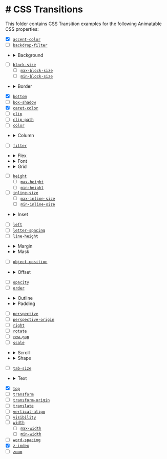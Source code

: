 # # CSS Transitions

This folder contains CSS Transition examples for the following Animatable CSS properties:

- [x] [`accent-color`](./accent-color.html)
- [ ] [`backdrop-filter`](./backdrop-filter.html)
- <details><summary>Background</summary>

    - [ ] [`background`](./background.html)
    - [x] [`background-color`](./background-color.html)
    - [ ] [`background-position`](./background-position.html)
    - [ ] [`background-size`](./background-size.html)
  </details>
- [ ] [`block-size`](./block-size.html)
    - [ ] [`max-block-size`](./max-block-size.html)
    - [ ] [`min-block-size`](./min-block-size.html)
- <details><summary>Border</summary>

    - [ ] [`border`](./border.html)
        - [ ] [`border-bottom`](./border-bottom.html)
        - [ ] [`border-left`](./border-left.html)
        - [ ] [`border-right`](./border-right.html)
        - [ ] [`border-top`](./border-top.html)
        - [x] [`border-color`](./border-color.html)
            - [ ] [`border-bottom-color`](./border-bottom-color.html)
            - [ ] [`border-left-color`](./border-left-color.html)
            - [ ] [`border-right-color`](./border-right-color.html)
            - [ ] [`border-top-color`](./border-top-color.html)
        - [x] [`border-width`](./border-width.html)
            - [ ] [`border-bottom-width`](./border-bottom-width.html)
            - [ ] [`border-left-width`](./border-left-width.html)
            - [ ] [`border-right-width`](./border-right-width.html)
            - [ ] [`border-top-width`](./border-top-width.html)
        - <details><summary>Border Radius</summary>

            - [x] [`border-radius`](./border-radius.html)
            - [ ] [`border-bottom-left-radius`](./border-bottom-left-radius.html)
            - [ ] [`border-bottom-right-radius`](./border-bottom-right-radius.html)
            - [ ] [`border-end-end-radius`](./border-end-end-radius.html)
            - [ ] [`border-end-start-radius`](./border-end-start-radius.html)
            - [ ] [`border-start-end-radius`](./border-start-end-radius.html)
            - [ ] [`border-start-start-radius`](./border-start-start-radius.html)
            - [ ] [`border-top-left-radius`](./border-top-left-radius.html)
            - [ ] [`border-top-right-radius`](./border-top-right-radius.html)
          </details>
        - <details><summary>Border Block</summary>

            - [ ] [`border-block-end`](./border-block-end.html)
            - [ ] [`border-block-end-color`](./border-block-end-color.html)
            - [ ] [`border-block-end-width`](./border-block-end-width.html)
            - [ ] [`border-block-start`](./border-block-start.html)
            - [ ] [`border-block-start-color`](./border-block-start-color.html)
            - [ ] [`border-block-start-width`](./border-block-start-width.html)
          </details>
        - [ ] [`border-image-outset`](./border-image-outset.html)
        - [ ] [`border-image-slice`](./border-image-slice.html)
        - [ ] [`border-image-width`](./border-image-width.html)
        - <details><summary>Border Inline</summary>

            - [ ] [`border-inline-end`](./border-inline-end.html)
            - [ ] [`border-inline-end-color`](./border-inline-end-color.html)
            - [ ] [`border-inline-end-width`](./border-inline-end-width.html)
            - [ ] [`border-inline-start`](./border-inline-start.html)
            - [ ] [`border-inline-start-color`](./border-inline-start-color.html)
            - [ ] [`border-inline-start-width`](./border-inline-start-width.html)
  </details>
- [x] [`bottom`](./bottom.html)
- [ ] [`box-shadow`](./box-shadow.html)
- [x] [`caret-color`](./caret-color.html)
- [ ] [`clip`](./clip.html)
- [ ] [`clip-path`](./clip-path.html)
- [ ] [`color`](./color.html)
- <details><summary>Column</summary>

    - [ ] [`column-count`](./column-count.html)
    - [ ] [`column-gap`](./column-gap.html)
    - [ ] [`column-rule`](./column-rule.html)
    - [ ] [`column-rule-color`](./column-rule-color.html)
    - [ ] [`column-rule-width`](./column-rule-width.html)
    - [ ] [`column-width`](./column-width.html)
    - [ ] [`columns`](./columns.html)
  </details>
- [ ] [`filter`](./filter.html)
- <details><summary>Flex</summary>

    - [ ] [`flex`](./flex.html)
    - [ ] [`flex-basis`](./flex-basis.html)
    - [ ] [`flex-grow`](./flex-grow.html)
    - [ ] [`flex-shrink`](./flex-shrink.html)
  </details>
- <details><summary>Font</summary>

    - [ ] [`font`](./font.html)
    - [ ] [`font-size`](./font-size.html)
    - [ ] [`font-size-adjust`](./font-size-adjust.html)
    - [ ] [`font-stretch`](./font-stretch.html)
    - [ ] [`font-variation-settings`](./font-variation-settings.html)
    - [ ] [`font-weight`](./font-weight.html)
  </details>
- <details><summary>Grid</summary>

    - [ ] [`gap`](./gap.html)
    - [ ] [`grid-column-gap`](./grid-column-gap.html)
    - [ ] [`grid-gap`](./grid-gap.html)
    - [ ] [`grid-row-gap`](./grid-row-gap.html)
    - [ ] [`grid-template-columns`](./grid-template-columns.html)
    - [ ] [`grid-template-rows`](./grid-template-rows.html)
  </details>
- [ ] [`height`](./height.html)
    - [ ] [`max-height`](./max-height.html)
    - [ ] [`min-height`](./min-height.html)
- [ ] [`inline-size`](./inline-size.html)
    - [ ] [`max-inline-size`](./max-inline-size.html)
    - [ ] [`min-inline-size`](./min-inline-size.html)
- <details><summary>Inset</summary>

    - [ ] [`inset`](./inset.html)
    - [ ] [`inset-block`](./inset-block.html)
    - [ ] [`inset-block-end`](./inset-block-end.html)
    - [ ] [`inset-block-start`](./inset-block-start.html)
    - [ ] [`inset-inline`](./inset-inline.html)
    - [ ] [`inset-inline-end`](./inset-inline-end.html)
    - [ ] [`inset-inline-start`](./inset-inline-start.html)
  </details>
- [ ] [`left`](./left.html)
- [ ] [`letter-spacing`](./letter-spacing.html)
- [ ] [`line-height`](./line-height.html)
- <details><summary>Margin</summary>

    - [ ] [`margin`](./margin.html)
    - [ ] [`margin-block-end`](./margin-block-end.html)
    - [ ] [`margin-block-start`](./margin-block-start.html)
    - [ ] [`margin-bottom`](./margin-bottom.html)
    - [ ] [`margin-inline-end`](./margin-inline-end.html)
    - [ ] [`margin-inline-start`](./margin-inline-start.html)
    - [ ] [`margin-left`](./margin-left.html)
    - [ ] [`margin-right`](./margin-right.html)
    - [ ] [`margin-top`](./margin-top.html)
  </details>
- <details><summary>Mask</summary>

    - [ ] [`mask`](./mask.html)
    - [ ] [`mask-border`](./mask-border.html)
    - [ ] [`mask-position`](./mask-position.html)
    - [ ] [`mask-size`](./mask-size.html)
  </details>
- [ ] [`object-position`](./object-position.html)
- <details><summary>Offset</summary>

    - [ ] [`offset`](./offset.html)
    - [ ] [`offset-anchor`](./offset-anchor.html)
    - [ ] [`offset-distance`](./offset-distance.html)
    - [ ] [`offset-path`](./offset-path.html)
    - [ ] [`offset-position`](./offset-position.html)
    - [ ] [`offset-rotate`](./offset-rotate.html)
  </details>
- [ ] [`opacity`](./opacity.html)
- [ ] [`order`](./order.html)
- <details><summary>Outline</summary>

    - [ ] [`outline`](./outline.html)
    - [ ] [`outline-color`](./outline-color.html)
    - [ ] [`outline-offset`](./outline-offset.html)
    - [ ] [`outline-width`](./outline-width.html)
  </details>
- <details><summary>Padding</summary>

    - [ ] [`padding`](./padding.html)
    - [ ] [`padding-block-end`](./padding-block-end.html)
    - [ ] [`padding-block-start`](./padding-block-start.html)
    - [ ] [`padding-bottom`](./padding-bottom.html)
    - [ ] [`padding-inline-end`](./padding-inline-end.html)
    - [ ] [`padding-inline-start`](./padding-inline-start.html)
    - [ ] [`padding-left`](./padding-left.html)
    - [ ] [`padding-right`](./padding-right.html)
    - [ ] [`padding-top`](./padding-top.html)
  </details>
- [ ] [`perspective`](./perspective.html)
- [ ] [`perspective-origin`](./perspective-origin.html)
- [ ] [`right`](./right.html)
- [ ] [`rotate`](./rotate.html)
- [ ] [`row-gap`](./row-gap.html)
- [ ] [`scale`](./scale.html)
- <details><summary>Scroll</summary>

    - <details><summary>Scroll Margin</summary>

      - [ ] [`scroll-margin`](./scroll-margin.html)
      - [ ] [`scroll-margin-block`](./scroll-margin-block.html)
      - [ ] [`scroll-margin-block-end`](./scroll-margin-block-end.html)
      - [ ] [`scroll-margin-block-start`](./scroll-margin-block-start.html)
      - [ ] [`scroll-margin-bottom`](./scroll-margin-bottom.html)
      - [ ] [`scroll-margin-inline`](./scroll-margin-inline.html)
      - [ ] [`scroll-margin-inline-end`](./scroll-margin-inline-end.html)
      - [ ] [`scroll-margin-inline-start`](./scroll-margin-inline-start.html)
      - [ ] [`scroll-margin-left`](./scroll-margin-left.html)
      - [ ] [`scroll-margin-right`](./scroll-margin-right.html)
      - [ ] [`scroll-margin-top`](./scroll-margin-top.html)
    - <details><summary>Scroll Padding</summary>

      - [ ] [`scroll-padding`](./scroll-padding.html)
      - [ ] [`scroll-padding-block`](./scroll-padding-block.html)
      - [ ] [`scroll-padding-block-end`](./scroll-padding-block-end.html)
      - [ ] [`scroll-padding-block-start`](./scroll-padding-block-start.html)
      - [ ] [`scroll-padding-bottom`](./scroll-padding-bottom.html)
      - [ ] [`scroll-padding-inline`](./scroll-padding-inline.html)
      - [ ] [`scroll-padding-inline-end`](./scroll-padding-inline-end.html)
      - [ ] [`scroll-padding-inline-start`](./scroll-padding-inline-start.html)
      - [ ] [`scroll-padding-left`](./scroll-padding-left.html)
      - [ ] [`scroll-padding-right`](./scroll-padding-right.html)
      - [ ] [`scroll-padding-top`](./scroll-padding-top.html)
    - [ ] [`scroll-snap-coordinate`](./scroll-snap-coordinate.html)
    - [ ] [`scroll-snap-destination`](./scroll-snap-destination.html)
    - [ ] [`scrollbar-color`](./scrollbar-color.html)
    </details>
- <details><summary>Shape</summary>

    - [ ] [`shape-image-threshold`](./shape-image-threshold.html)
    - [ ] [`shape-margin`](./shape-margin.html)
    - [ ] [`shape-outside`](./shape-outside.html)
  </details>
- [ ] [`tab-size`](./tab-size.html)
- <details><summary>Text</summary>

    - [ ] [`text-decoration`](./text-decoration.html)
    - [ ] [`text-decoration-color`](./text-decoration-color.html)
    - [ ] [`text-decoration-thickness`](./text-decoration-thickness.html)
    - [ ] [`text-emphasis`](./text-emphasis.html)
    - [ ] [`text-emphasis-color`](./text-emphasis-color.html)
    - [ ] [`text-indent`](./text-indent.html)
    - [ ] [`text-shadow`](./text-shadow.html)
    - [ ] [`text-underline-offset`](./text-underline-offset.html)
  </details>
- [x] [`top`](./top.html)
- [ ] [`transform`](./transform.html)
- [ ] [`transform-origin`](./transform-origin.html)
- [ ] [`translate`](./translate.html)
- [ ] [`vertical-align`](./vertical-align.html)
- [ ] [`visibility`](./visibility.html)
- [ ] [`width`](./width.html)
    - [ ] [`max-width`](./max-width.html)
    - [ ] [`min-width`](./min-width.html)
- [ ] [`word-spacing`](./word-spacing.html)
- [x] [`z-index`](./z-index.html)
- [ ] [`zoom`](./zoom.html)
